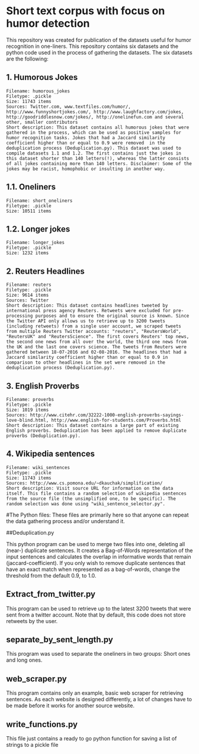 # Short text corpus with focus on humor detection
This repository was created for publication of the datasets useful for humor recognition in one-liners. This repository contains six datasets and the python code used in the process of gathering the datasets. 
The six datasets are the following:

## 1. Humorous Jokes

    Filename: humorous_jokes
    Filetype: .pickle
    Size: 11743 items
    Sources: Twitter.com, www.textfiles.com/humor/, http://www.funnyshortjokes.com/, http://www.laughfactory.com/jokes, http://goodriddlesnow.com/jokes/, http://onelinefun.com and several other, smaller contributors
    Short description: This dataset contains all humorous jokes that were gathered in the process, which can be used as positive samples for humor recognition tasks. Jokes that had a Jaccard similarity coefficient higher than or equal to 0.9 were removed  in the deduplication process (Deduplication.py). This dataset was used to compile datasets 1.1 and 1.2. The first contains just the jokes in this dataset shorter than 140 letters(!), whereas the latter consists of all jokes containing more than 140 letters. Disclaimer: Some of the jokes may be racist, homophobic or insulting in another way.

## 1.1. Oneliners

    Filename: short_oneliners
    Filetype: .pickle
    Size: 10511 items
        
## 1.2. Longer jokes

    Filename: longer_jokes
    Filetype: .pickle
    Size: 1232 items
    
## 2. Reuters Headlines

    Filename: reuters
    Filetype: .pickle
    Size: 9614 items
    Sources: Twitter
    Short description: This dataset contains headlines tweeted by international press agency Reuters. Retweets were excluded for pre-processing purposes and to ensure the original source is known. Since the Twitter API only allows us to retrieve up to 3200 tweets (including retweets) from a single user account, we scraped tweets from multiple Reuters Twitter accounts: "reuters", "ReutersWorld", "ReutersUK" and "ReutersScience". The first covers Reuters' top news, the second one news from all over the world, the third one news from the UK and the last one covers science. The tweets from Reuters were gathered between 18-07-2016 and 02-08-2016. The headlines that had a Jaccard similarity coefficient higher than or equal to 0.9 in comparison to other headlines in the set were removed in the deduplication process (Deduplication.py).

## 3. English Proverbs

    Filename: proverbs
    Filetype: .pickle
    Size: 1019 items
    Sources: http://www.citehr.com/32222-1000-english-proverbs-sayings-love-blind.html, http://www.english-for-students.com/Proverbs.html
    Short description: This dataset contains a large part of existing English proverbs. Deduplication has been applied to remove duplicate proverbs (Deduplication.py).

## 4. Wikipedia sentences

    Filename: wiki_sentences
    Filetype: .pickle
    Size: 11743 items
    Sources: http://www.cs.pomona.edu/~dkauchak/simplification/
    Short description: Visit source URL for information on the data itself. This file contains a random selection of wikipedia sentences from the source file (the unsimplified one, to be specific). The random selection was done using "wiki_sentence_selector.py".


#The Python files:
These files are primarily here so that anyone can repeat the data gathering process and/or understand it.

##Deduplication.py

This python program can be used to merge two files into one, deleting all (near-) duplicate sentences. It creates a Bag-of-Words representation of the input sentences and calculates the overlap in informative words that remain (jaccard-coefficient). If you only wish to remove duplicate sentences that have an exact match when represented as a bag-of-words, change the threshold from the default 0.9, to 1.0.

## Extract_from_twitter.py

This program can be used to retrieve up to the latest 3200 tweets that were sent from a twitter account. Note that by default, this code does not store retweets by the user.
    
## separate_by_sent_length.py

This program was used to separate the oneliners in two groups: Short ones and long ones.
    
## web_scraper.py

This program contains only an example, basic web scraper for retrieving sentences. As each website is designed differently, a lot of changes have to be made before it works for another source website.
    
## write_functions.py

This file just contains a ready to go python function for saving a list of strings to a pickle file
